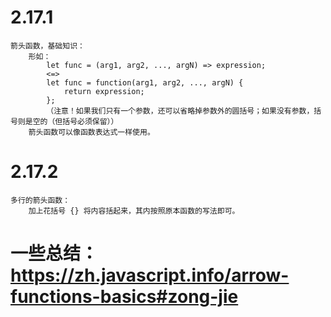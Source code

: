 # 2.17.1 
    箭头函数，基础知识：
        形如：
            let func = (arg1, arg2, ..., argN) => expression;
            <=>
            let func = function(arg1, arg2, ..., argN) {
                return expression;
            };
            （注意！如果我们只有一个参数，还可以省略掉参数外的圆括号；如果没有参数，括号则是空的（但括号必须保留））
        箭头函数可以像函数表达式一样使用。
# 2.17.2
    多行的箭头函数：
        加上花括号 {} 将内容括起来，其内按照原本函数的写法即可。
# 一些总结： https://zh.javascript.info/arrow-functions-basics#zong-jie
